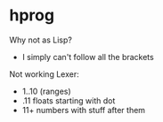 # hprog

Why not as Lisp?
- I simply can't follow all the brackets

Not working
Lexer:
- 1..10 (ranges)
- .11 floats starting with dot
- 11+ numbers with stuff after them
